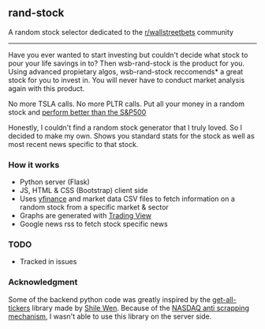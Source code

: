 ## rand-stock

A random stock selector dedicated to the [r/wallstreetbets](https://reddit.com/r/wallstreetbets) community

-------
Have you ever wanted to start investing but couldn't decide what stock to pour your life savings in to? Then wsb-rand-stock is the product for you. Using advanced propietary algos, wsb-rand-stock reccomends* a great stock for you to invest in. You will never have to conduct market analysis again with this product. 

No more TSLA calls. No more PLTR calls. Put all your money in a random stock and [perform better than the S&P500](https://www.youtube.com/watch?v=NfSGm9DDQ3o&ab_channel=Node14)

Honestly, I couldn't find a random stock generator that I truly loved. So I decided to make my own. Shows you standard stats for the stock as well as most recent news specific to that stock.

### How it works
- Python server (Flask)
- JS, HTML & CSS (Bootstrap) client side
- Uses [yfinance](https://pypi.org/project/yfinance/) and market data CSV files to fetch information on a random stock from a specific market & sector
- Graphs are generated with [Trading View](https://www.tradingview.com/)
- Google news rss to fetch stock specific news


### TODO
- Tracked in issues

### Acknowledgment
Some of the backend python code was greatly inspired by the [get-all-tickers](https://github.com/shilewenuw/get_all_tickers) library made by [Shile Wen](https://github.com/shilewenuw). Because of the [NASDAQ anti scrapping mechanism](https://github.com/shilewenuw/get_all_tickers/issues/4), I wasn't able to use this library on the server side.

